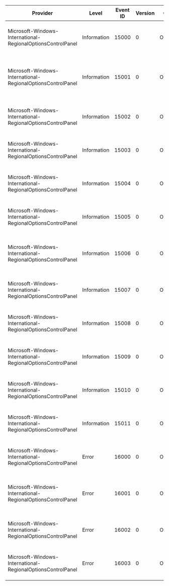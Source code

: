 Provider                                                     |  Level        |  Event ID  |  Version  |  Channel      |  Task                               |  Opcode            |  Keyword  |  Message
-------------------------------------------------------------|---------------|------------|-----------|---------------|-------------------------------------|--------------------|-----------|----------------------------------------------------------------------------------------------
Microsoft-Windows-International-RegionalOptionsControlPanel  |  Information  |  15000     |  0        |  Operational  |  Region and Language control panel  |  RLOUI operations  |           |  The user changed their user locale to "{LocaleName}".
Microsoft-Windows-International-RegionalOptionsControlPanel  |  Information  |  15001     |  0        |  Operational  |  Region and Language control panel  |  RLOUI operations  |           |  The user reset all customizations for the user locale "{LocaleName}" to the system default.
Microsoft-Windows-International-RegionalOptionsControlPanel  |  Information  |  15002     |  0        |  Operational  |  Region and Language control panel  |  RLOUI operations  |           |  The user changed the user locale setting "{LCType}" to "{Data}".
Microsoft-Windows-International-RegionalOptionsControlPanel  |  Information  |  15003     |  0        |  Operational  |  Region and Language control panel  |  RLOUI operations  |           |  The user changed their alternate sort to "{LocaleName}".
Microsoft-Windows-International-RegionalOptionsControlPanel  |  Information  |  15004     |  0        |  Operational  |  Region and Language control panel  |  RLOUI operations  |           |  The user changed their calendar to "{String}".
Microsoft-Windows-International-RegionalOptionsControlPanel  |  Information  |  15005     |  0        |  Operational  |  Region and Language control panel  |  RLOUI operations  |           |  The user changed their TwoDigitYearMax to {String}.
Microsoft-Windows-International-RegionalOptionsControlPanel  |  Information  |  15006     |  0        |  Operational  |  Region and Language control panel  |  RLOUI operations  |           |  The user changed their location preference (GeoID) to {Value}.
Microsoft-Windows-International-RegionalOptionsControlPanel  |  Information  |  15007     |  0        |  Operational  |  Region and Language control panel  |  RLOUI operations  |           |  The system locale was changed to "{LocaleName}".
Microsoft-Windows-International-RegionalOptionsControlPanel  |  Information  |  15008     |  0        |  Operational  |  Region and Language control panel  |  RLOUI operations  |           |
Microsoft-Windows-International-RegionalOptionsControlPanel  |  Information  |  15009     |  0        |  Operational  |  Region and Language control panel  |  RLOUI operations  |           |
Microsoft-Windows-International-RegionalOptionsControlPanel  |  Information  |  15010     |  0        |  Operational  |  Region and Language control panel  |  RLOUI operations  |           |  The user has changed their UI Language to "{LocaleName}".
Microsoft-Windows-International-RegionalOptionsControlPanel  |  Information  |  15011     |  0        |  Operational  |  Region and Language control panel  |  RLOUI operations  |           |  The user has changed their UI Language fallback order to "{LocaleName}".
Microsoft-Windows-International-RegionalOptionsControlPanel  |  Error        |  16000     |  0        |  Operational  |  Region and Language control panel  |  RLOUI operations  |           |  Failed to change UI Language to "{LocaleName}". Status code is: {StatusCode}.
Microsoft-Windows-International-RegionalOptionsControlPanel  |  Error        |  16001     |  0        |  Operational  |  Region and Language control panel  |  RLOUI operations  |           |  Failed to change UI Language fallback order to "{LocaleName}". Status code is: {StatusCode}.
Microsoft-Windows-International-RegionalOptionsControlPanel  |  Error        |  16002     |  0        |  Operational  |  Region and Language control panel  |  RLOUI operations  |           |  The system locale could not be changed to "{LocaleName}".
Microsoft-Windows-International-RegionalOptionsControlPanel  |  Error        |  16003     |  0        |  Operational  |  Region and Language control panel  |  RLOUI operations  |           |